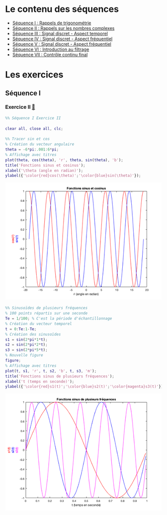 # Le contenu des séquences
* [Séquence I : Rappels de trigonométrie](https://www.overleaf.com/read/jfxsrwgpqfhm)
* [Séquence II : Rappels sur les nombres complexes](https://www.overleaf.com/read/pddpsqkxtmdk)
* [Séquence III : Signal discret - Aspect temporel](https://www.overleaf.com/read/tyxqvmxvvfwc)
* [Séquence IV : Signal discret - Aspect fréquentiel](https://www.overleaf.com/read/gyybtqwvbtjs)
* [Séquence V : Signal discret - Aspect fréquentiel](https://www.overleaf.com/read/bdnnpcnstbpg)
* [Séquence VI : Introduction au filtrage](SEQUENCE_VI.pdf)
* [Séquence VII : Contrôle continu final](https://www.overleaf.com/read/xhctcfpcgcqb)

# Les exercices

## Séquence I 
### Exercice II [:open_file_folder:](/S1E2.pdf)
```Matlab
%% Séquence I Exercice II

clear all, close all, clc;

%% Tracer sin et cos
% Création du vecteur angulaire
theta = -6*pi:.001:6*pi;
% Affichage avec titres
plot(theta, cos(theta), 'r', theta, sin(theta), 'b');
title('Fonctions sinus et cosinus');
xlabel('\theta (angle en radian)');
ylabel({'\color{red}cos(\theta)';'\color{blue}sin(\theta)'});
```
![image 1](/S1E2_image1.png "Logo Title Text 1")

```Matlab
%% Sinusoïdes de plusieurs fréquences
% 100 points répartis sur une seconde
Te = 1/100; % C'est la période d'échantillonnage
% Création du vecteur temporel
t = 0:Te:1-Te;
% Création des sinusoïdes
s1 = sin(2*pi*1*t);
s2 = sin(2*pi*2*t);
s3 = sin(2*pi*5*t);
% Nouvelle figure
figure;
% Affichage avec titres
plot(t, s1, 'r', t, s2, 'b', t, s3, 'm');
title('Fonctions sinus de plusieurs fréquences');
xlabel('t (temps en seconde)');
ylabel({'\color{red}s1(t)';'\color{blue}s2(t)';'\color{magenta}s3(t)'});
```
![image 2](/S1E2_image2.png "Logo Title Text 1")
